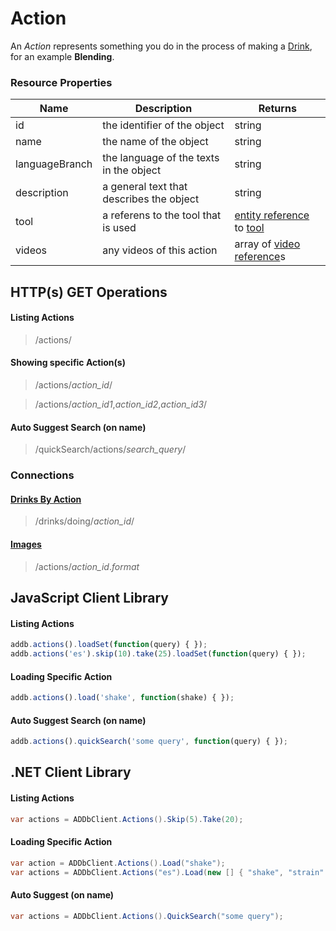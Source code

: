﻿Action
======
An *Action* represents something you do in the process of making a [Drink][], 
for an example **Blending**.

### Resource Properties
<table>
    <thead>
        <tr>
            <th>Name</th>
            <th>Description</th>
            <th>Returns</th>
        </tr>
    </thead>
    <tbody>
        <tr>
            <td>id</td>
            <td>the identifier of the object</td>
            <td>string</td>
        </tr>
        <tr>
            <td>name</td>
            <td>the name of the object</td>
            <td>string</td>
        </tr>
        <tr>
            <td>languageBranch</td>
            <td>the language of the texts in the object</td>
            <td>string</td>
        </tr>
        <tr>
            <td>description</td>
            <td>a general text that describes the object</td>
            <td>string</td>
        </tr>
        <tr>
            <td>tool</td>
            <td>a referens to the tool that is used</td>
            <td><a href="./general/entity-reference">entity reference</a> to <a href="./tools">tool</a></td>
        </tr>
        <tr>
            <td>videos</td>
            <td>any videos of this action</td>
            <td>array of <a href="/drinks-api/docs/v2/general/video-reference">video reference</a>s</td>
        </tr>
    </tbody>
</table>

## HTTP(s) GET Operations
#### Listing Actions

> /actions/

#### Showing specific Action(s)

> /actions/*action_id*/

> /actions/*action_id1*,*action_id2*,*action_id3*/

#### Auto Suggest Search (on name)

> /quickSearch/actions/*search_query*/

### Connections
#### [Drinks By Action](/drinks-api/docs/v2/drinks)

> /drinks/doing/*action_id*/

#### [Images](/drinks-api/docs/v2/assets#images)

> /actions/*action_id*.*format*

## JavaScript Client Library
#### Listing Actions

``` js
addb.actions().loadSet(function(query) { });
addb.actions('es').skip(10).take(25).loadSet(function(query) { });
```

#### Loading Specific Action

``` js
addb.actions().load('shake', function(shake) { });
```

#### Auto Suggest Search (on name)

``` js
addb.actions().quickSearch('some query', function(query) { });
```

## .NET Client Library
#### Listing Actions

``` csharp
var actions = ADDbClient.Actions().Skip(5).Take(20);
```

#### Loading Specific Action

``` csharp
var action = ADDbClient.Actions().Load("shake");
var actions = ADDbClient.Actions("es").Load(new [] { "shake", "strain" });
```

#### Auto Suggest (on name)

``` csharp
var actions = ADDbClient.Actions().QuickSearch("some query");
```

[Drink]: /drinks-api/docs/v2/drink